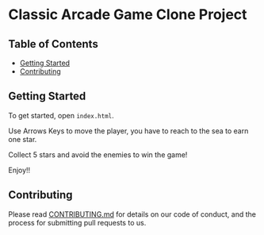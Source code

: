 # Classic Arcade Game Clone Project

## Table of Contents

- [Getting Started](#Getting-Started)
- [Contributing](#contributing)

## Getting Started

To get started, open `index.html`.

Use Arrows Keys to move the player, you have to reach to the sea to earn one star.

Collect 5 stars and avoid the enemies to win the game!

Enjoy!!

## Contributing

Please read [CONTRIBUTING.md](CONTRIBUTING.md) for details on our code of conduct, and the process for submitting pull requests to us.

